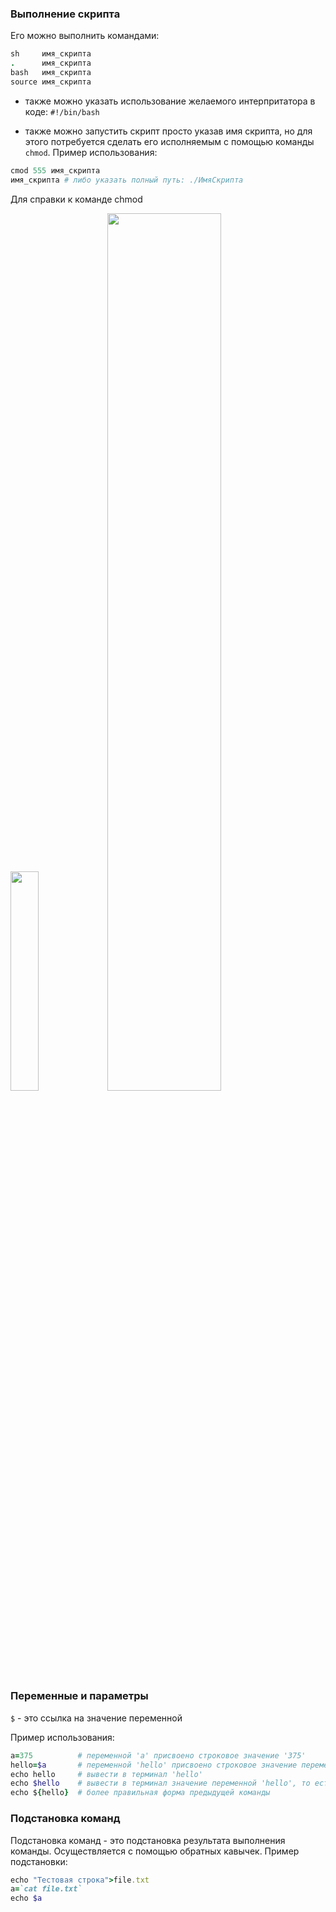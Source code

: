 ### Выполнение скрипта

Его можно выполнить командами:
```ruby
sh     имя_скрипта
.      имя_скрипта
bash   имя_скрипта
source имя_скрипта
```

* также можно указать использование желаемого интерпритатора в коде:
`#!/bin/bash`

* также можно запустить скрипт просто указав имя скрипта, но для этого потребуется сделать его исполняемым с помощью команды `chmod`.
Пример использования:
```ruby
cmod 555 имя_cкрипта
имя_скрипта # либо указать полный путь: ./ИмяСкрипта
```

Для справки к команде chmod

<img src="https://github.com/aniknorth51/university/assets/159993734/16ee8bda-f96c-4cff-8fda-0f0e3385ed9a)" width=30% height=30%>
<img src="https://github.com/aniknorth51/university/assets/159993734/6d43f96b-7413-4d5b-9f66-4d11964e94b3" width=60% height=60%>

### Переменные и параметры

`$` - это ссылка на значение переменной

Пример использования:
```ruby
a=375          # переменной 'a' присвоено строковое значение '375'
hello=$a       # переменной 'hello' присвоено строковое значение переменной 'a', то есть 375
echo hello     # вывести в терминал 'hello'
echo $hello    # вывести в терминал значение переменной 'hello', то есть 375
echo ${hello}  # более правильная форма предыдущей команды
```

### Подстановка команд

Подстановка команд - это подстановка результата выполнения команды. Осуществляется с помощью обратных кавычек.
Пример подстановки:
```ruby
echo "Тестовая строка">file.txt
a=`cat file.txt`
echo $a
```




